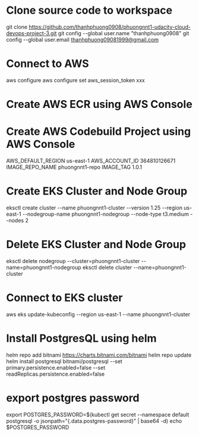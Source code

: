 # Clone source code to workspace
git clone https://github.com/thanhphuong0908/phuongnnt1-udacity-cloud-devops-project-3.git
git config --global user.name "thanhphuong0908"
git config --global user.email thanhphuong09081999@gmail.com

# Connect to AWS
aws configure
aws configure set aws_session_token xxx

# Create AWS ECR using AWS Console
# Create AWS Codebuild Project using AWS Console
AWS_DEFAULT_REGION us-east-1
AWS_ACCOUNT_ID 364810126671
IMAGE_REPO_NAME phuongnnt1-repo
IMAGE_TAG 1.0.1

# Create EKS Cluster and Node Group
eksctl create cluster --name phuongnnt1-cluster --version 1.25 --region us-east-1 --nodegroup-name phuongnnt1-nodegroup --node-type t3.medium --nodes 2
<!-- eksctl create cluster --name phuongnnt1-cluster --region us-east-1 --version 1.27 --vpc-private-subnets subnet-03580e5106eb03120,subnet-051ffa44d3d7a85d9 --without-nodegroup -->
# Delete EKS Cluster and Node Group
eksctl delete nodegroup --cluster=phuongnnt1-cluster --name=phuongnnt1-nodegroup
eksctl delete cluster --name=phuongnnt1-cluster
# Connect to EKS cluster
aws eks update-kubeconfig --region us-east-1 --name phuongnnt1-cluster
# Install PostgresQL using helm
helm repo add bitnami https://charts.bitnami.com/bitnami
helm repo update
helm install postgresql bitnami/postgresql --set primary.persistence.enabled=false --set readReplicas.persistence.enabled=false
# export postgres password
export POSTGRES_PASSWORD=$(kubectl get secret --namespace default postgresql -o jsonpath="{.data.postgres-password}" | base64 -d)
echo $POSTGRES_PASSWORD
